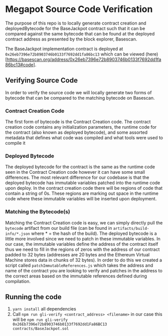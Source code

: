 # Megapot Source Code Verification
The purpose of this repo is to locally generate contract creation and deployedBytecode for the BaseJackpot contract such that it can be compared against the same bytecode that can be found at the deployed contract address as presented by the block explorer, Basescan.

The BaseJackpot implementation contract is deployed at `0x26eb7396e72b8903746b0133f7692dd1fa86bc13` which can be viewed (here)[https://basescan.org/address/0x26eb7396e72b8903746b0133f7692dd1fa86bc13#code].

## Verifying Source Code
In order to verify the source code we will locally generate two forms of bytecode that can be compared to the matching bytecode on Basescan. 

### Contract Creation Code
The first form of bytecode is the Contract Creation code. The contract creation code contains any initialization parameters, the runtime code for the contract (also known as deployed bytecode), and some assorted metadata that defines what code was compiled and what tools were used to compile it

### Deployed Bytecode
The deployed bytecode for the contract is the same as the runtime code seen in the Contract Creation code however it can have some small differences. The most relevant difference for our codebase is that the deployed bytecode has immutable variables patched into the runtime code upon deploy. In the contract creation code there will be regions of code that contain a string of 0s. These regions are marking out space in the runtime code where these immutable variables will be inserted upon deployment.

### Matching the Bytecode(s)
Matching the Contract Creation code is easy, we can simply directly pull the `bytecode` artifact from our build file (can be found in `artifacts/build-info/*.json` where * = the hash of the build). The deployed bytecode is a little more involved since we need to patch in these immutable variables. In our case, the immutable variables define the address of the contract itself thus we need to fill in the regions of zeros with the address of our contract padded to 32 bytes (addresses are 20 bytes and the Ethereum Virtual Machine stores data in chunks of 32 bytes). In order to do this we created a script called `patchImmutableReferences.js` which takes the address and name of the contract you are looking to verify and patches in the address to the correct areas based on the immutable references defined during compilation.

## Running the code
1. `yarn install` all dependencies
2. Call `npm run gli-verify <contract_address> <filename>` in our case this will be `npm run gli-verify 0x26Eb7396e72b8903746b0133f7692dd1Fa86BC13 contracts/BaseJackpot.sol`